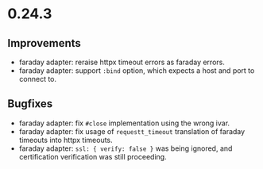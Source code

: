 # 0.24.3

## Improvements

* faraday adapter: reraise httpx timeout errors as faraday errors.
* faraday adapter: support `:bind` option, which expects a host and port to connect to.

## Bugfixes

* faraday adapter: fix `#close` implementation using the wrong ivar.
* faraday adapter: fix usage of `requestt_timeout` translation of faraday timeouts into httpx timeouts.
* faraday adapter: `ssl: { verify: false }` was being ignored, and certification verification was still proceeding.
